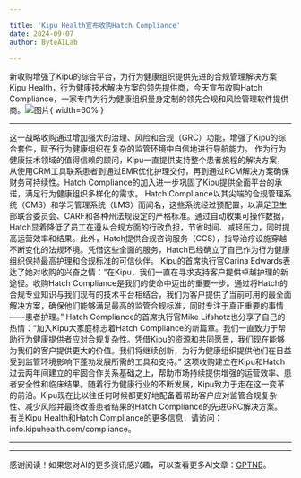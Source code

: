 ```yaml
---

title: 'Kipu Health宣布收购Hatch Compliance'
date: 2024-09-07
author: ByteAILab

---
```


新收购增强了Kipu的综合平台，为行为健康组织提供先进的合规管理解决方案
Kipu Health，行为健康技术解决方案的领先提供商，今天宣布收购Hatch Compliance，一家专门为行为健康组织量身定制的领先合规和风险管理软件提供商。![图片](https://ai-techpark.com/wp-content/uploads/2024/09/Kipu-He-960x540.jpg){ width=60% }

---
这一战略收购通过增加强大的治理、风险和合规（GRC）功能，增强了Kipu的综合套件，赋予行为健康组织在复杂的监管环境中自信地进行导航能力。
作为行为健康技术领域的值得信赖的顾问，Kipu一直提供支持整个患者旅程的解决方案，从使用CRM工具联系患者到通过EMR优化护理交付，再到通过RCM解决方案确保财务可持续性。Hatch Compliance的加入进一步巩固了Kipu提供全面平台的承诺，满足行为健康组织多样化的需求。
Hatch Compliance以其尖端的合规管理系统（CMS）和学习管理系统（LMS）而闻名，这些系统经过预配置，以满足卫生部联合委员会、CARF和各种州法规设定的严格标准。通过自动收集可操作数据，Hatch显着降低了员工在遵从合规方面的行政负担，节省时间、减轻压力，同时提高运营效率和结果。此外，Hatch提供合规咨询服务（CCS），指导治疗设施穿越不断变化的法规环境。凭借这些全面的服务，Hatch已经确立了自己作为行为健康组织保持最高护理和合规标准的可信伙伴。
Kipu的首席执行官Carina Edwards表达了她对收购的兴奋之情：“在Kipu，我们一直在寻求支持客户提供卓越护理的新途径。收购Hatch Compliance是我们的使命中迈出的重要一步。通过将Hatch的合规专业知识与我们现有的技术平台相结合，我们为客户提供了当前可用的最全面解决方案，确保他们能够满足最高的监管合规标准，同时专注于真正重要的事情——患者护理。”
Hatch Compliance的首席执行官Mike Lifshotz也分享了自己的热情：“加入Kipu大家庭标志着Hatch Compliance的新篇章。我们一直致力于帮助行为健康提供者应对合规复杂性。凭借Kipu的资源和共同愿景，我们现在能够为我们的客户提供更大的价值。我们将继续创新，为行为健康组织提供他们在日益受到监管环境影响下蓬勃发展所需的工具和支持。”
这项收购建立在Kipu和Hatch过去两年间建立的牢固合作关系基础之上，帮助市场持续提供增强的运营效率、患者安全性和临床结果。随着行为健康行业的不断发展，Kipu致力于走在这一变革的前沿。Kipu现在比以往任何时候都更好地配备着帮助客户应对监管合规复杂性、减少风险并最终改善患者结果的Hatch Compliance的先进GRC解决方案。
有关Kipu Health和Hatch Compliance的更多信息，请访问：info.kipuhealth.com/compliance。

---
---
感谢阅读！如果您对AI的更多资讯感兴趣，可以查看更多AI文章：[GPTNB](https://gptnb.com)。